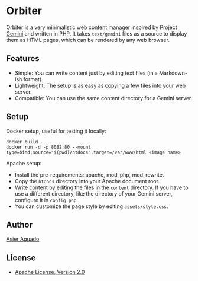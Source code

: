 # Orbiter

Orbiter is a very minimalistic web content manager inspired by [Project Gemini](https://gemini.circumlunar.space/) and written in PHP. It takes `text/gemini` files as a source to display them as HTML pages, which can be rendered by any web browser. 

## Features

* Simple: You can write content just by editing text files (in a Markdown-ish format).
* Lightweight: The setup is as easy as copying a few files into your web server.
* Compatible: You can use the same content directory for a Gemini server.

## Setup

Docker setup, useful for testing it locally:

```
docker build .
docker run -d -p 8082:80 --mount type=bind,source="$(pwd)/htdocs",target=/var/www/html <image name>
```

Apache setup:

* Install the pre-requirements: apache, mod_php, mod_rewrite.
* Copy the `htdocs` directory into your Apache document root.
* Write content by editing the files in the `content` directory. If you have to use a different directory, like the directory of your Gemini server, configure it in `config.php`.
* You can customize the page style by editing `assets/style.css`.

## Author

[Asier Aguado](https://github.com/asieraguado)

## License

* [Apache License, Version 2.0](https://www.apache.org/licenses/LICENSE-2.0)

